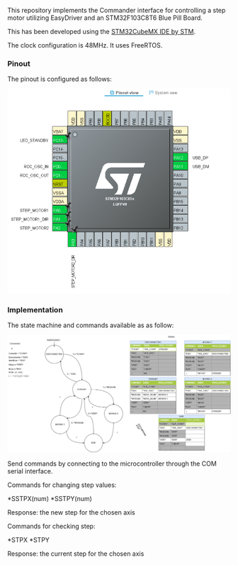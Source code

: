 This repository implements the Commander interface for controlling a step motor utilizing EasyDriver and an STM32F103C8T6 Blue Pill Board. 

This has been developed using the [STM32CubeMX IDE by STM](https://www.st.com/en/development-tools/stm32cubeide.html).

The clock configuration is 48MHz. It uses FreeRTOS.

### Pinout

The pinout is configured as follows:

![pins](./doc/img/pinout.png)

### Implementation

The state machine and commands available as as follow:

![machine](./doc/img/machine.png)

Send commands by connecting to the microcontroller through the COM serial interface.

Commands for changing step values:

*SSTPX(num)
*SSTPY(num)

Response: the new step for the chosen axis 

Commands for checking step:

*STPX
*STPY

Response: the current step for the chosen axis 
